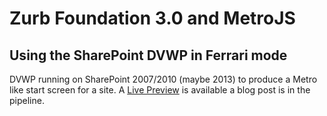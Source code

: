 # Zurb Foundation 3.0 and MetroJS
## Using the SharePoint DVWP in Ferrari mode

DVWP running on SharePoint 2007/2010 (maybe 2013) to produce a Metro like start screen for a site.
A [Live Preview] is available a blog post is in the pipeline.


[Live Preview]: http://www.spirit.de/demos/metro/Zurb/MetroStyle.aspx